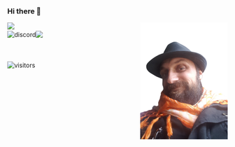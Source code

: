 ### Hi there 👋
<img align="right" alt="avatar" width="200" src="AnaAvatar-removebg.png">
<a href="https://www.facebook.com/Samaciftlik">
<img src="https://img.shields.io/badge/i%C5%9F-%C5%9Eama%20%C3%87iftli%C4%9Fi-blue?style=plastic&logo=facebook">
</a> <br>
<img align="left" alt="discord" src="https://img.shields.io/discord/757248931796090970?color=blue&label=Discord&logo=Discord&logoColor=lightblue">
<img src="https://img.shields.io/twitch/status/kendikendine?style=social">
<br></br>
<br></br>
<img  alt="visitors" src="https://visitor-badge.laobi.icu/badge?page_id=Kendikendine.Kendikendine">
<!--
**Kendikendine/Kendikendine** is a ✨ _special_ ✨ repository because its `README.md` (this file) appears on your GitHub profile.

Here are some ideas to get you started:

- 🔭 I’m currently working on ...
- 🌱 I’m currently learning ...
- 👯 I’m looking to collaborate on ...
- 🤔 I’m looking for help with ...
- 💬 Ask me about ...
- 📫 How to reach me: ...
- 😄 Pronouns: ...
- ⚡ Fun fact: ...
-->

